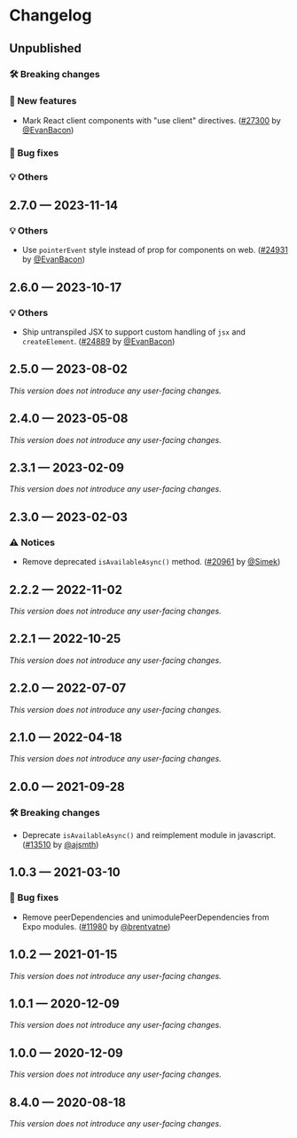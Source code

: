 # Changelog

## Unpublished

### 🛠 Breaking changes

### 🎉 New features

- Mark React client components with "use client" directives. ([#27300](https://github.com/expo/expo/pull/27300) by [@EvanBacon](https://github.com/EvanBacon))

### 🐛 Bug fixes

### 💡 Others

## 2.7.0 — 2023-11-14

### 💡 Others

- Use `pointerEvent` style instead of prop for components on web. ([#24931](https://github.com/expo/expo/pull/24931) by [@EvanBacon](https://github.com/EvanBacon))

## 2.6.0 — 2023-10-17

### 💡 Others

- Ship untranspiled JSX to support custom handling of `jsx` and `createElement`. ([#24889](https://github.com/expo/expo/pull/24889) by [@EvanBacon](https://github.com/EvanBacon))

## 2.5.0 — 2023-08-02

_This version does not introduce any user-facing changes._

## 2.4.0 — 2023-05-08

_This version does not introduce any user-facing changes._

## 2.3.1 — 2023-02-09

_This version does not introduce any user-facing changes._

## 2.3.0 — 2023-02-03

### ⚠️ Notices

- Remove deprecated `isAvailableAsync()` method. ([#20961](https://github.com/expo/expo/pull/20961) by [@Simek](https://github.com/Simek))

## 2.2.2 — 2022-11-02

_This version does not introduce any user-facing changes._

## 2.2.1 — 2022-10-25

_This version does not introduce any user-facing changes._

## 2.2.0 — 2022-07-07

_This version does not introduce any user-facing changes._

## 2.1.0 — 2022-04-18

_This version does not introduce any user-facing changes._

## 2.0.0 — 2021-09-28

### 🛠 Breaking changes

- Deprecate `isAvailableAsync()` and reimplement module in javascript. ([#13510](https://github.com/expo/expo/pull/13510) by [@ajsmth](https://github.com/ajsmth))

## 1.0.3 — 2021-03-10

### 🐛 Bug fixes

- Remove peerDependencies and unimodulePeerDependencies from Expo modules. ([#11980](https://github.com/expo/expo/pull/11980) by [@brentvatne](https://github.com/brentvatne))

## 1.0.2 — 2021-01-15

_This version does not introduce any user-facing changes._

## 1.0.1 — 2020-12-09

_This version does not introduce any user-facing changes._

## 1.0.0 — 2020-12-09

_This version does not introduce any user-facing changes._

## 8.4.0 — 2020-08-18

_This version does not introduce any user-facing changes._

